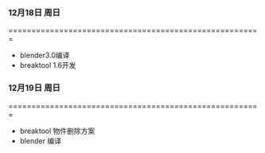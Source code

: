 ### 12月18日 周日 
=======================================================

+ blender3.0编译
+ breaktool 1.6开发


### 12月19日 周日 
=======================================================
* breaktool 物件删除方案
* blender 编译
